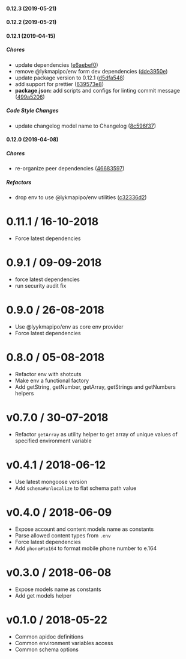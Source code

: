 #### 0.12.3 (2019-05-21)

#### 0.12.2 (2019-05-21)

#### 0.12.1 (2019-04-15)

##### Chores

- update dependencies ([e6aebef0](https://github.com/CodeTanzania/majifix-common/commit/e6aebef05d90693c180c18616b9dcebbc16e5c1e))
- remove @lykmapipo/env form dev dependencies ([dde3950e](https://github.com/CodeTanzania/majifix-common/commit/dde3950e2f921afba36c5e63980a4a7d8b6f968d))
- update package version to 0.12.1 ([d5dfa548](https://github.com/CodeTanzania/majifix-common/commit/d5dfa548351cbebb5f9044005a22b79122868209))
- add support for prettier ([639573e8](https://github.com/CodeTanzania/majifix-common/commit/639573e85c179ef3409293b1cd3fb4112f009446))
- **package.json:** add scripts and configs for linting commit message ([499a5206](https://github.com/CodeTanzania/majifix-common/commit/499a5206bb88d6b5140f9d75790c59d4b59f17dd))

##### Code Style Changes

- update changelog model name to Changelog ([8c596f37](https://github.com/CodeTanzania/majifix-common/commit/8c596f3749053b45c94607774c55631fd2ff5980))

#### 0.12.0 (2019-04-08)

##### Chores

- re-organize peer dependencies ([46683597](https://github.com/CodeTanzania/majifix-common/commit/46683597f6ce8d89b2832eebce2c98c2cf79c1e3))

##### Refactors

- drop env to use @lykmapipo/env utilities ([c32336d2](https://github.com/CodeTanzania/majifix-common/commit/c32336d27aa0ea4e60812333e065fd2acc9b47cd))

# 0.11.1 / 16-10-2018

- Force latest dependencies

# 0.9.1 / 09-09-2018

- force latest dependencies
- run security audit fix

# 0.9.0 / 26-08-2018

- Use @lyykmapipo/env as core env provider
- Force latest dependencies

# 0.8.0 / 05-08-2018

- Refactor env with shotcuts
- Make env a functional factory
- Add getString, getNumber, getArray, getStrings and getNumbers helpers

# v0.7.0 / 30-07-2018

- Refactor `getArray` as utility helper to get array of unique values of specified environment variable

# v0.4.1 / 2018-06-12

- Use latest mongoose version
- Add `schema#unlocalize` to flat schema path value

# v0.4.0 / 2018-06-09

- Expose account and content models name as constants
- Parse allowed content types from `.env`
- Force latest dependencies
- Add `phone#to164` to format mobile phone number to e.164

# v0.3.0 / 2018-06-08

- Expose models name as constants
- Add get models helper

# v0.1.0 / 2018-05-22

- Common apidoc definitions
- Common environment variables access
- Common schema options
